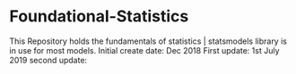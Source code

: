 # Foundational-Statistics
This Repository holds the fundamentals of statistics | statsmodels library is in use for most models.
Initial create date: Dec 2018
First update: 1st July 2019
second update: 
